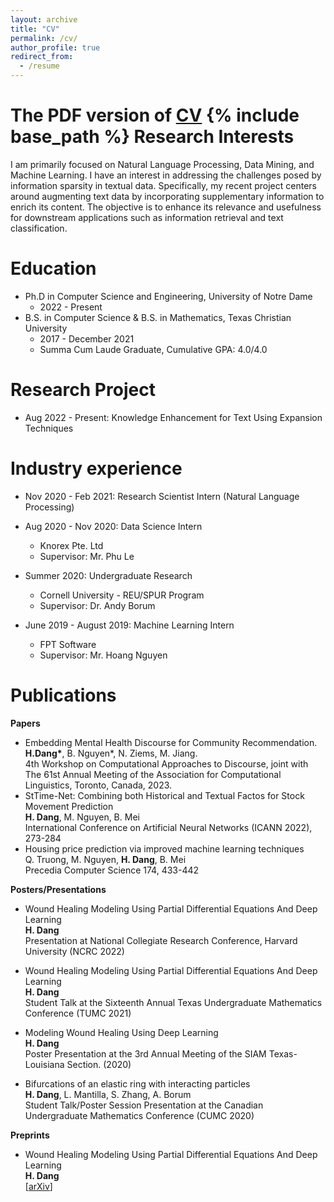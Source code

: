 ```yaml
---
layout: archive
title: "CV"
permalink: /cv/
author_profile: true
redirect_from:
  - /resume
---
```

The PDF version of [CV](http://hydang99.github.io/HyDang_CV.pdf)
{% include base_path %}
Research Interests
======
I am primarily focused on Natural Language Processing, Data Mining, and Machine
Learning. I have an interest in addressing the challenges posed by information sparsity
in textual data. Specifically, my recent project centers around augmenting text data
by incorporating supplementary information to enrich its content. The objective is to
enhance its relevance and usefulness for downstream applications such as information
retrieval and text classification.

Education
======
* Ph.D in Computer Science and Engineering, University of Notre Dame
  * 2022 - Present
* B.S. in Computer Science & B.S. in Mathematics, Texas Christian University
  * 2017 - December 2021
  * Summa Cum Laude Graduate, Cumulative GPA: 4.0/4.0

Research Project
======
* Aug 2022 - Present: Knowledge Enhancement for Text Using Expansion Techniques

Industry experience
======
* Nov 2020 - Feb 2021: Research Scientist Intern (Natural Language Processing)
* Aug 2020 - Nov 2020: Data Science Intern
  * Knorex Pte. Ltd
  * Supervisor: Mr. Phu Le

* Summer 2020: Undergraduate Research
  * Cornell University - REU/SPUR Program
  * Supervisor: Dr. Andy Borum

* June 2019 - August 2019: Machine Learning Intern
  * FPT Software
  * Supervisor: Mr. Hoang Nguyen

# Publications

**Papers**
* Embedding Mental Health Discourse for Community Recommendation. <br/>
  **H.Dang\***, B. Nguyen*, N. Ziems, M. Jiang. <br/>
  4th Workshop on Computational Approaches to Discourse, joint with The 61st Annual Meeting of the Association for Computational Linguistics, Toronto, Canada, 2023.
* StTime-Net: Combining both Historical and Textual Factos for Stock Movement Prediction <br/>
  **H. Dang**, M. Nguyen, B. Mei <br/>
  International Conference on Artificial Neural Networks (ICANN 2022), 273-284 <br/>
* Housing price prediction via improved machine learning techniques <br/>
  Q. Truong, M. Nguyen, **H. Dang**, B. Mei <br/>
  Precedia Computer Science 174, 433-442<br/>

**Posters/Presentations**
* Wound Healing Modeling Using Partial Differential Equations And Deep Learning <br/>
  **H. Dang** <br/>
  Presentation at National Collegiate Research Conference, Harvard University (NCRC 2022) <br/>

* Wound Healing Modeling Using Partial Differential Equations And Deep Learning <br/>
  **H. Dang** <br/>
  Student Talk at the Sixteenth Annual Texas Undergraduate Mathematics Conference (TUMC 2021) <br/>

* Modeling Wound Healing Using Deep Learning <br/>
  **H. Dang** <br/>
  Poster Presentation at the 3rd Annual Meeting of the SIAM Texas-Louisiana Section. (2020) <br/>

* Bifurcations of an elastic ring with interacting particles <br/>
  **H. Dang**, L. Mantilla, S. Zhang, A. Borum <br/>
  Student Talk/Poster Session Presentation at the Canadian Undergraduate Mathematics Conference (CUMC 2020) <br/>
  
**Preprints**
* Wound Healing Modeling Using Partial Differential Equations And Deep Learning <br/>
  **H. Dang** <br/>
  [[arXiv](https://arxiv.org/abs/2111.15632)] <br/>